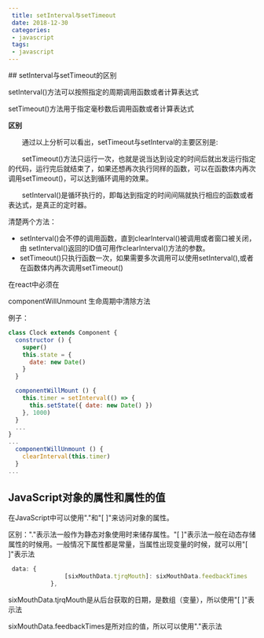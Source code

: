 ```yaml
---
 title: setInterval与setTimeout
 date: 2018-12-30
 categories:
 - javascript
 tags:
 - javascript
---
```

<Boxx/>
## setInterval与setTimeout的区别

setInterval()方法可以按照指定的周期调用函数或者计算表达式

setTimeout()方法用于指定毫秒数后调用函数或者计算表达式

**区别**

　　通过以上分析可以看出，setTimeout与setInterval的主要区别是:

　　setTimeout()方法只运行一次，也就是说当达到设定的时间后就出发运行指定的代码，运行完后就结束了，如果还想再次执行同样的函数，可以在函数体内再次调用setTimeout()，可以达到循环调用的效果。

　　setInterval()是循环执行的，即每达到指定的时间间隔就执行相应的函数或者表达式，是真正的定时器。

清楚两个方法：

- setInterval()会不停的调用函数，直到clearInterval()被调用或者窗口被关闭，由 setInterval()返回的ID值可用作clearInterval()方法的参数。
- setTimeout()只执行函数一次，如果需要多次调用可以使用setInterval(),或者在函数体内再次调用setTimeout()

在react中必须在

  componentWillUnmount 生命周期中清除方法

例子：

```js
class Clock extends Component {
  constructor () {
    super()
    this.state = {
      date: new Date()
    }
  }

  componentWillMount () {
    this.timer = setInterval(() => {
      this.setState({ date: new Date() })
    }, 1000)
  }
  ...
}
...
  componentWillUnmount () {
    clearInterval(this.timer)
  }
...
```

## JavaScript对象的属性和属性的值

在JavaScript中可以使用"."和"[ ]"来访问对象的属性。

区别："."表示法一般作为静态对象使用时来储存属性。"[ ]"表示法一般在动态存储属性的时候用。一般情况下属性都是常量，当属性出现变量的时候，就可以用"[ ]"表示法

```js
 data: {
                [sixMouthData.tjrqMouth]: sixMouthData.feedbackTimes
            },
```

sixMouthData.tjrqMouth是从后台获取的日期，是数组（变量），所以使用"[ ]"表示法

sixMouthData.feedbackTimes是所对应的值，所以可以使用"."表示法

